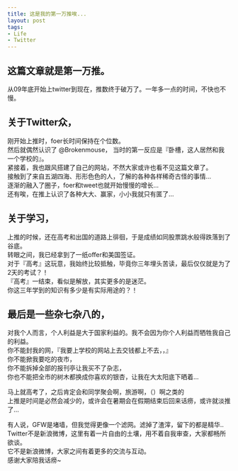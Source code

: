 ```yaml
---
title: 这是我的第一万推唉...
layout: post
tags:
- Life
- Twitter
---
```


## 这篇文章就是第一万推。
从09年底开始上twitter到现在，推数终于破万了。一年多一点的时间，不快也不慢。

## 关于Twitter众，
刚开始上推时，foer长时间保持在个位数。<br>
然后就偶然认识了 @Brokenmouse， 当时的第一反应是『卧槽，这人居然和我一个学校的』。<br>
紧接着，我也跟风搭建了自己的网站，不然大家或许也看不见这篇文章了。<br>
接触到了来自五湖四海、形形色色的人，了解的各种各样稀奇古怪的事情...<br>
逐渐的融入了圈子，foer和tweet也就开始慢慢的增长...<br>
还有唉，在推上认识了各种大大、赢家，小小我就只有匿了...

## 关于学习，
上推的时候，还在高考和出国的道路上徘徊，于是成绩如同股票跳水般得跌落到了谷底。<br>
转眼之间，我已经拿到了一纸offer和美国签证。<br>
对于『高考』这玩意，我始终比较抵触，毕竟你三年埋头苦读，最后仅仅就是为了2天的考试？！<br>
『高考』一结束，看似是解放，其实更多的是迷茫。<br>
你这三年学到的知识有多少是有实际用途的？！<br>

## 最后是一些杂七杂八的，

对我个人而言，个人利益是大于国家利益的。我不会因为你个人利益而牺牲我自己的利益。<br>
你不能封我的网，『我要上学校的网站上去交钱都上不去，，』<br>
你不能掀我要吃的夜市，<br>
你不能拆掉全部的报刊亭让我买不了杂志，<br>
你也不能把全市的树木都换成你喜欢的银杏，让我在大太阳底下晒着...

马上就高考了，之后肯定会和同学聚会啊，旅游啊，（）啊之类的<br>
上推是时间是必然会减少的，或许会在暑期会在假期结束后回来话痨，或许就淡推了...

有人说，GFW是堵墙，但我觉得更像一个滤网。滤掉了渣滓，留下的都是精华..<br>
Twitter不是新浪微博，这里有着一片自由的土壤，用不着自我审查，大家都畅所欲谈。<br>
它不是新浪微博，大家之间有着更多的交流与互动。<br>
感谢大家陪我话痨~

